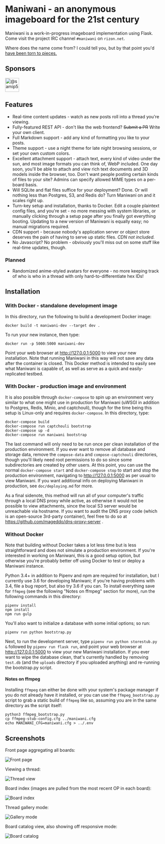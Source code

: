 Maniwani - an anonymous imageboard for the 21st century
=======================================================

Maniwani is a work-in-progress imageboard implementation using Flask.
Come visit the project IRC channel `#maniwani` on `rizon.net`.

Where does the name come from? I could tell you, but by that point
you'd [have been torn to pieces.](https://wikipedia.org/wiki/Katanagatari)


Sponsors
--------

<a href="https://github.com/samip5"><img src="https://avatars3.githubusercontent.com/u/1703002?s=60&amp;v=4" alt="@samip5" width="45" height="45"></a>


Features
--------

* Real-time content updates - watch as new posts roll into a thread you're viewing.
* Fully-featured REST API - don't like the web frontend? ~~Submit a PR~~ Write your own client.
* Full Markdown support - add any kind of formatting you like to your posts.
* Theme support - use a night theme for late night browsing sessions, or set your own custom colors.
* Excellent attachment support - attach text, every kind of video under the sun, and most image formats
  you can think of, WebP included. One day soon, you'll be able to attach and view rich text documents and
  3D models inside the browser, too. Don't want people posting certain kinds of files to your site? Admins
  can specify allowed MIME types on a per-board basis.
* Will SQLite and flat files suffice for your deployment? Done. Or will nothing less than Postgres, S3,
  and Redis do? Turn Maniwani on and it scales right up.
* Turn-key setup and installation, thanks to Docker. Edit a couple plaintext config files, and
  you're set - no more messing with system libraries, or manually clicking through a setup page after you
  finally got everything booting. Updating to a new version of Maniwani is equally easy; no manual migrations required.
* CDN support - because nobody's application server or object store deserves the pain of having to
  serve up static files. *CDN not included.*
* No Javascript? No problem - obviously you'll miss out on some stuff like real-time updates, though.

### Planned

* Randomized anime-styled avatars for everyone - no more keeping track of who is who in a thread with
  only hard-to-differentiate hex IDs!


Installation
------------

### With Docker - standalone development image

In this directory, run the following to build a development Docker image:

	docker build -t maniwani-dev --target dev .
	
To run your new instance, then type:

	docker run -p 5000:5000 maniwani-dev
	
Point your web browser at http://127.0.0.1:5000 to view your new installation. Note
that running Maniwani in this way will not save any data after the container is closed.
This Docker method is intended to easily see what Maniwani is capable of, as well as
serve as a quick and easily-replicated testbed.

### With Docker - production image and environment

It is also possible through `docker-compose` to spin up an environment very similar
to what one might use in production for Maniwani (uWSGI in addition to Postgres, Redis,
Minio, and captchouli), though for the time being this setup is Linux-only and
requires `docker-compose`. In this directory, type:

	docker-compose build
	docker-compose run captchouli bootstrap
	docker-compose up -d
	docker-compose run maniwani bootstrap
	
The last command will only need to be run once per clean installation of the production
environment. If you ever want to remove all database and storage data, remove the
`compose-data` and `compose-captchouli` directories, though you'll likely need root
permissions to do so since some subdirectories are created by other users. At this point,
you can use the normal `docker-compose start` and `docker-compose stop` to start and stop the production
environment, navigating to http://127.0.0.1:5000 as per usual to view Maniwani. If you
want additional info on deploying Maniwani in production, see `doc/deploying.md` for more.

As a final sidenote, this method will run all of your computer's traffic through
a local DNS proxy while active, as otherwise it would not be possible to view
attachments, since the local S3 server would be unreachable via hostname. If
you want to audit the DNS proxy code (which is an open-source 3rd-party container),
feel free to do so at https://github.com/mageddo/dns-proxy-server .

### Without Docker

Note that building without Docker takes a lot less time but is less straightforward and does
not simulate a production environment. If you're interested in working on Maniwani, this is
a good setup option, but otherwise you're probably better off using Docker to test or deploy
a Maniwani instance.

Python 3.4+ in addition to Pipenv and npm are required for installation, but I currently use 3.6
for developing Maniwani; if you're having problems with 3.4, file a bug report, but also
try 3.6 if you can. To install everything save for `ffmpeg` (see the following "Notes on ffmpeg"
section for more), run the following commands in this directory:

	pipenv install
	npm install
	npm run gulp
	
You'll also want to initialize a database with some initial options; so run:

	pipenv run python bootstrap.py
	
Next, to run the development server, type `pipenv run python storestub.py &` followed by `pipenv run flask run`,
and point your web browser at http://127.0.0.1:5000 to view your new Maniwani installation. If you ever want
to wipe the database clean, that's currently handled by removing `test.db` (and the `uploads` directory if
you uploaded anything) and re-running the bootstrap.py script.

#### Notes on ffmpeg

Installing `ffmpeg` can either be done with your system's package manager if you
do not already have it installed, or you can use the `ffmpeg_bootstrap.py` script
to grab a static build of `ffmpeg` like so, assuming you are in the same directory
as the script itself:

	python3 ffmpeg_bootstrap.py
	cp ffmpeg-stub-config.cfg ../maniwani.cfg
	echo MANIWANI_CFG=maniwani.cfg > ../.env


Screenshots
-----------

Front page aggregating all boards:

![Front page](https://i.imgur.com/qCx2Jn9h.png)

Viewing a thread:

![Thread view](https://i.imgur.com/DT0DCWeh.png)

Board index (images are pulled from the most recent OP in each board):

![Board index](https://i.imgur.com/zmgUG8nh.png)

Thread gallery mode:

![Gallery mode](https://i.imgur.com/sG1fzJbh.png)

Board catalog view, also showing off responsive mode:

![Board catalog](https://i.imgur.com/oskEajch.jpg)







